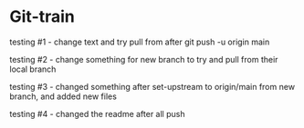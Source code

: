 # Git-train

testing #1 - change text and try pull from after git push -u origin main

testing #2 - change something for new branch to try and pull from their local branch

testing #3 - changed something after set-upstream to origin/main from new branch, and added new files

testing #4 - changed the readme after all push
